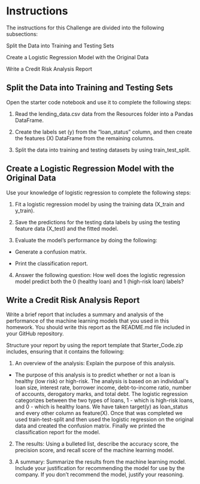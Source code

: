 # Instructions
The instructions for this Challenge are divided into the following subsections:

Split the Data into Training and Testing Sets

Create a Logistic Regression Model with the Original Data

Write a Credit Risk Analysis Report

## Split the Data into Training and Testing Sets
Open the starter code notebook and use it to complete the following steps:

1. Read the lending_data.csv data from the Resources folder into a Pandas DataFrame.

2. Create the labels set (y) from the “loan_status” column, and then create the features (X) DataFrame from the remaining columns.
3. Split the data into training and testing datasets by using train_test_split.

## Create a Logistic Regression Model with the Original Data
Use your knowledge of logistic regression to complete the following steps:

1. Fit a logistic regression model by using the training data (X_train and y_train).

2. Save the predictions for the testing data labels by using the testing feature data (X_test) and the fitted model.

3. Evaluate the model’s performance by doing the following:

  - Generate a confusion matrix.

  - Print the classification report.

4. Answer the following question: How well does the logistic regression model predict both the 0 (healthy loan) and 1 (high-risk loan) labels?

## Write a Credit Risk Analysis Report
Write a brief report that includes a summary and analysis of the performance of the machine learning models that you used in this homework. You should write this report as the README.md file included in your GitHub repository.

Structure your report by using the report template that Starter_Code.zip includes, ensuring that it contains the following:

1. An overview of the analysis: Explain the purpose of this analysis.

  - The purpose of this analysis is to predict whether or not a loan is healthy (low risk) or high-risk. The analysis is based on an individual's loan size, interest rate, borrower income, debt-to-income ratio, number of accounts, derogatory marks, and total debt. The logistic regression categorizes between the two types of loans, 1 - which is high-risk loans, and 0 - which is healthy loans. We have taken target(y) as loan_status and every other column as feature(X). Once that was completed we used train-test-split and then used the logistic regression on the original data and created the confusion matrix. Finally we printed the classification report for the model.

2. The results: Using a bulleted list, describe the accuracy score, the precision score, and recall score of the machine learning model.

4. A summary: Summarize the results from the machine learning model. Include your justification for recommending the model for use by the company. If you don’t recommend the model, justify your reasoning.
